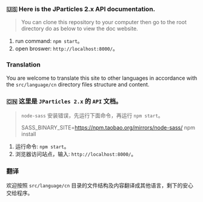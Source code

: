### :us: Here is the JParticles 2.x API documentation.

> You can clone this repository to your computer then go to the root directory do as below to view the doc website.

1. run command: `npm start`。
1. open broswer: `http://localhost:8000/`。

### Translation

You are welcome to translate this site to other languages in accordance with the `src/language/cn` directory files structure and content.


### :cn: 这里是 `JParticles 2.x` 的 `API` 文档。

> `node-sass` 安装错误，先运行下面命令，再运行 `npm start`。
>
> SASS_BINARY_SITE=https://npm.taobao.org/mirrors/node-sass/ npm install

1. 运行命令: `npm start`。
1. 浏览器访问站点，输入: `http://localhost:8000/`。

### 翻译

欢迎按照 `src/language/cn` 目录的文件结构及内容翻译成其他语言，剩下的安心交给程序。 
